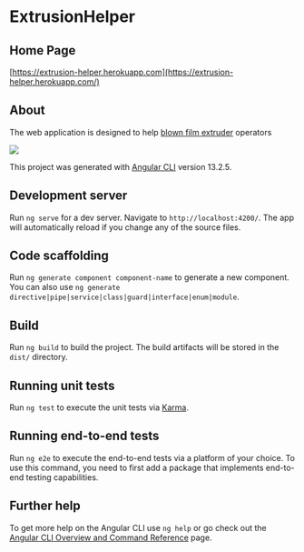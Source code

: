 # ExtrusionHelper

## Home Page

[https://extrusion-helper.herokuapp.com](https://extrusion-helper.herokuapp.com/)

## About

The web application is designed to help [blown film extruder](https://en.wikipedia.org/wiki/Film_blowing_machine) operators

<p><span align="right"> <img src="https://davis-standard.com/DS_wordpress/wp-content/uploads/2018/05/Blown-1.jpg" /></span></p>

This project was generated with [Angular CLI](https://github.com/angular/angular-cli) version 13.2.5.

## Development server

Run `ng serve` for a dev server. Navigate to `http://localhost:4200/`. The app will automatically reload if you change any of the source files.

## Code scaffolding

Run `ng generate component component-name` to generate a new component. You can also use `ng generate directive|pipe|service|class|guard|interface|enum|module`.

## Build

Run `ng build` to build the project. The build artifacts will be stored in the `dist/` directory.

## Running unit tests

Run `ng test` to execute the unit tests via [Karma](https://karma-runner.github.io).

## Running end-to-end tests

Run `ng e2e` to execute the end-to-end tests via a platform of your choice. To use this command, you need to first add a package that implements end-to-end testing capabilities.

## Further help

To get more help on the Angular CLI use `ng help` or go check out the [Angular CLI Overview and Command Reference](https://angular.io/cli) page.
